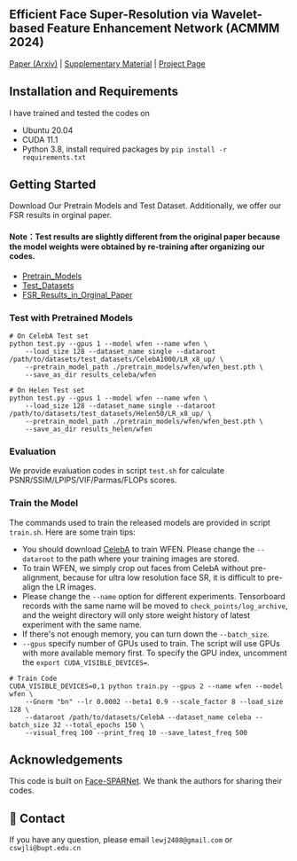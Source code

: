 
## Efficient Face Super-Resolution via Wavelet-based Feature Enhancement Network (ACMMM 2024)

[Paper (Arxiv)]() | [Supplementary Material](https://drive.google.com/file/d/1BONiSAVKTvsLkeHLBCbwyIv7XSfbJRQa/view?usp=sharing) | [Project Page]() 

## Installation and Requirements 
I have trained and tested the codes on
- Ubuntu 20.04
- CUDA 11.1  
- Python 3.8, install required packages by `pip install -r requirements.txt`

## Getting Started
Download Our Pretrain Models and Test Dataset. Additionally, we offer our FSR results in orginal paper.
#### Note：Test results are slightly different from the original paper because the model weights were obtained by re-training after organizing our codes.
- [Pretrain_Models](https://drive.google.com/file/d/1YTVf_xK1Ua21zfEUfw3tDQTmbsF3Ld4k/view?usp=drive_link)  
- [Test_Datasets](https://drive.google.com/file/d/1EW-DZvmIPzMQcYrrwspODoKgFA0oBeR2/view?usp=drive_link)
- [FSR_Results_in_Orginal_Paper](https://drive.google.com/file/d/136DlSB1FvI8timRgDL1WRIx8JyKvtwdO/view?usp=drive_link)

### Test with Pretrained Models

```
# On CelebA Test set
python test.py --gpus 1 --model wfen --name wfen \
    --load_size 128 --dataset_name single --dataroot /path/to/datasets/test_datasets/CelebA1000/LR_x8_up/ \
    --pretrain_model_path ./pretrain_models/wfen/wfen_best.pth \
    --save_as_dir results_celeba/wfen
```

```
# On Helen Test set
python test.py --gpus 1 --model wfen --name wfen \
    --load_size 128 --dataset_name single --dataroot /path/to/datasets/test_datasets/Helen50/LR_x8_up/ \
    --pretrain_model_path ./pretrain_models/wfen/wfen_best.pth \
    --save_as_dir results_helen/wfen
```

### Evaluation
We provide evaluation codes in script `test.sh` for calculate PSNR/SSIM/LPIPS/VIF/Parmas/FLOPs scores.


### Train the Model
The commands used to train the released models are provided in script `train.sh`. Here are some train tips:
- You should download [CelebA](http://mmlab.ie.cuhk.edu.hk/projects/CelebA.html) to train WFEN. Please change the `--dataroot` to the path where your training images are stored.  
- To train WFEN, we simply crop out faces from CelebA without pre-alignment, because for ultra low resolution face SR, it is difficult to pre-align the LR images.  
- Please change the `--name` option for different experiments. Tensorboard records with the same name will be moved to `check_points/log_archive`, and the weight directory will only store weight history of latest experiment with the same name.
- If there's not enough memory, you can turn down the `--batch_size`.
- `--gpus` specify number of GPUs used to train. The script will use GPUs with more available memory first. To specify the GPU index, uncomment the `export CUDA_VISIBLE_DEVICES=`.

```
# Train Code
CUDA_VISIBLE_DEVICES=0,1 python train.py --gpus 2 --name wfen --model wfen \
    --Gnorm "bn" --lr 0.0002 --beta1 0.9 --scale_factor 8 --load_size 128 \
    --dataroot /path/to/datasets/CelebA --dataset_name celeba --batch_size 32 --total_epochs 150 \
    --visual_freq 100 --print_freq 10 --save_latest_freq 500
```

## Acknowledgements
This code is built on [Face-SPARNet](https://github.com/chaofengc/Face-SPARNet). We thank the authors for sharing their codes.

## :e-mail: Contact
If you have any question, please email `lewj2408@gmail.com` or `cswjli@bupt.edu.cn`
